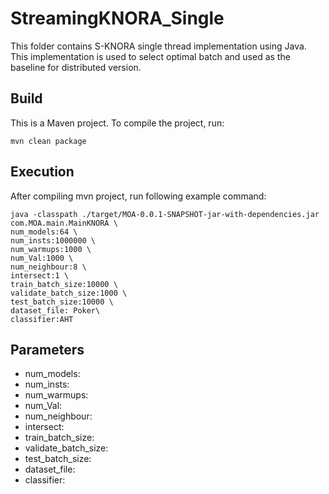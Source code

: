 StreamingKNORA_Single
========
This folder contains S-KNORA single thread implementation using Java. This implementation is used to select optimal batch and used as the baseline for distributed version.

## Build
This is a Maven project. To compile the project, run:

```mvn clean package```

## Execution
After compiling mvn project, run following example command:
```
java -classpath ./target/MOA-0.0.1-SNAPSHOT-jar-with-dependencies.jar com.MOA.main.MainKNORA \
num_models:64 \
num_insts:1000000 \
num_warmups:1000 \
num_Val:1000 \
num_neighbour:8 \
intersect:1 \
train_batch_size:10000 \
validate_batch_size:1000 \
test_batch_size:10000 \
dataset_file: Poker\
classifier:AHT
```

## Parameters
- num_models:
- num_insts:
- num_warmups:
- num_Val:
- num_neighbour:
- intersect:
- train_batch_size:
- validate_batch_size:
- test_batch_size:
- dataset_file:
- classifier:
